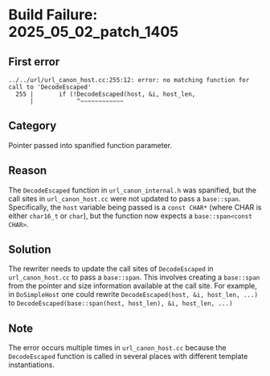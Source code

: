 # Build Failure: 2025_05_02_patch_1405

## First error

```
../../url/url_canon_host.cc:255:12: error: no matching function for call to 'DecodeEscaped'
  255 |       if (!DecodeEscaped(host, &i, host_len,
      |            ^~~~~~~~~~~~~
```

## Category
Pointer passed into spanified function parameter.

## Reason
The `DecodeEscaped` function in `url_canon_internal.h` was spanified, but the call sites in `url_canon_host.cc` were not updated to pass a `base::span`. Specifically, the `host` variable being passed is a `const CHAR*` (where CHAR is either `char16_t` or `char`), but the function now expects a `base::span<const CHAR>`.

## Solution
The rewriter needs to update the call sites of `DecodeEscaped` in `url_canon_host.cc` to pass a `base::span`. This involves creating a `base::span` from the pointer and size information available at the call site.  For example, in `DoSimpleHost` one could rewrite
`DecodeEscaped(host, &i, host_len, ...)` to `DecodeEscaped(base::span(host, host_len), &i, host_len, ...)`

## Note
The error occurs multiple times in `url_canon_host.cc` because the `DecodeEscaped` function is called in several places with different template instantiations.
